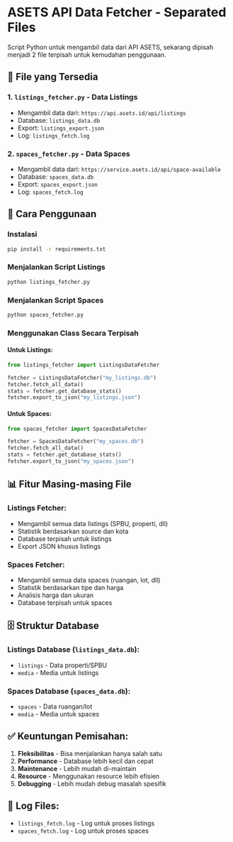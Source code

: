 # ASETS API Data Fetcher - Separated Files

Script Python untuk mengambil data dari API ASETS, sekarang dipisah menjadi 2 file terpisah untuk kemudahan penggunaan.

## 📁 File yang Tersedia

### 1. `listings_fetcher.py` - Data Listings
- Mengambil data dari: `https://api.asets.id/api/listings`
- Database: `listings_data.db`
- Export: `listings_export.json`
- Log: `listings_fetch.log`

### 2. `spaces_fetcher.py` - Data Spaces  
- Mengambil data dari: `https://service.asets.id/api/space-available`
- Database: `spaces_data.db`
- Export: `spaces_export.json`
- Log: `spaces_fetch.log`

## 🚀 Cara Penggunaan

### Instalasi
```bash
pip install -r requirements.txt
```

### Menjalankan Script Listings
```bash
python listings_fetcher.py
```

### Menjalankan Script Spaces
```bash
python spaces_fetcher.py
```

### Menggunakan Class Secara Terpisah

#### Untuk Listings:
```python
from listings_fetcher import ListingsDataFetcher

fetcher = ListingsDataFetcher("my_listings.db")
fetcher.fetch_all_data()
stats = fetcher.get_database_stats()
fetcher.export_to_json("my_listings.json")
```

#### Untuk Spaces:
```python
from spaces_fetcher import SpacesDataFetcher

fetcher = SpacesDataFetcher("my_spaces.db")
fetcher.fetch_all_data()
stats = fetcher.get_database_stats()
fetcher.export_to_json("my_spaces.json")
```

## 📊 Fitur Masing-masing File

### Listings Fetcher:
- Mengambil semua data listings (SPBU, properti, dll)
- Statistik berdasarkan source dan kota
- Database terpisah untuk listings
- Export JSON khusus listings

### Spaces Fetcher:
- Mengambil semua data spaces (ruangan, lot, dll)
- Statistik berdasarkan tipe dan harga
- Analisis harga dan ukuran
- Database terpisah untuk spaces

## 🗄️ Struktur Database

### Listings Database (`listings_data.db`):
- `listings` - Data properti/SPBU
- `media` - Media untuk listings

### Spaces Database (`spaces_data.db`):
- `spaces` - Data ruangan/lot
- `media` - Media untuk spaces

## ✅ Keuntungan Pemisahan:

1. **Fleksibilitas** - Bisa menjalankan hanya salah satu
2. **Performance** - Database lebih kecil dan cepat
3. **Maintenance** - Lebih mudah di-maintain
4. **Resource** - Menggunakan resource lebih efisien
5. **Debugging** - Lebih mudah debug masalah spesifik

## 📝 Log Files:
- `listings_fetch.log` - Log untuk proses listings
- `spaces_fetch.log` - Log untuk proses spaces




